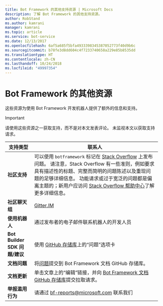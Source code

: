 ```yaml
---
title: Bot Framework 的其他支持资源 | Microsoft Docs
description: 了解 Bot Framework 的其他支持资源。
author: RobStand
ms.author: kamrani
manager: kamrani
ms.topic: article
ms.service: bot-service
ms.date: 12/13/2017
ms.openlocfilehash: 6af5a685f5bfa4933398345387052773f40d9b6c
ms.sourcegitcommit: b78fe3d8dd604c4f7233740658a229e85b8535dd
ms.translationtype: HT
ms.contentlocale: zh-CN
ms.lasthandoff: 10/24/2018
ms.locfileid: "49997354"
---
```

# <a name="bot-framework-additional-resources"></a>Bot Framework 的其他资源

这些资源为使用 Bot Framework 开发机器人提供了额外的信息和支持。

> [!IMPORTANT]
> 请使用这些资源之一获取支持，而不是对本文发表评论。 未监视本文以获取支持请求。

|            <strong>支持类型</strong>            |                                                                                                                                                                                                                                     <strong>联系人</strong>                                                                                                                                                                                                                                      |
|-----------------------------------------------------|---------------------------------------------------------------------------------------------------------------------------------------------------------------------------------------------------------------------------------------------------------------------------------------------------------------------------------------------------------------------------------------------------------------------------------------------------------------------------------------------------|
|         <strong>社区支持</strong>          | 可以使用 `botframework` 标记在 [Stack Overflow](https://stackoverflow.com/questions/tagged/botframework) 上发布问题。 请注意，Stack Overflow 有一些准则，例如要求具有描述性的标题、完整而简明的问题陈述以及重现问题的足够详细信息。 功能请求或过于宽泛的问题都是偏离主题的；新用户应访问 [Stack Overflow 帮助中心](https://stackoverflow.com/help/how-to-ask)了解更多详细信息。 |
|        <strong>社区聊天组</strong>        |                                                                                                                                                                                                                        [Gitter.IM](https://gitter.im/Microsoft/BotBuilder)                                                                                                                                                                                                                        |
|            <strong>使用机器人</strong>             |                                                                                                                                                                                                                    通过发布者的电子邮件联系机器人的开发人员                                                                                                                                                                                                                     |
| <strong>Bot Builder SDK 问题/建议</strong> |                                                                                                                                                                                           使用 <a href="https://github.com/Microsoft/BotBuilder-v3/" target="_blank">GitHub 存储库</a>上的“问题”选项卡                                                                                                                                                                                            |
|        <strong>文档问题</strong>        |                                                                                                                                                                     将<a href="https://github.com/MicrosoftDocs/bot-framework-docs/issues" target="_blank">问题</a>提交到 Bot Framework 文档 GitHub 存储库。                                                                                                                                                                      |
|       <strong>文档更新</strong>        |                                                                                                                                                   单击文章上的“编辑”链接，并向 <a href="https://github.com/MicrosoftDocs/bot-framework-docs" target="_blank">Bot Framework 文档 GitHub 存储库</a>提交拉取请求。                                                                                                                                                   |
|          <strong>举报滥用行为</strong>           |                                                                                                                                                                                                            请通过 [bf-reports@microsoft.com](mailto://bf-reports@microsoft.com) 联系我们                                                                                                                                                                                                            |

